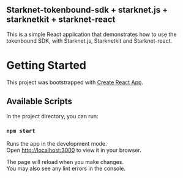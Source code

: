 ## Starknet-tokenbound-sdk + starknet.js + starknetkit + starknet-react

This is a simple React application that demonstrates how to use the tokenbound SDK, with Starknet.js, Starknetkit and Starknet-react.

# Getting Started

This project was bootstrapped with [Create React App](https://github.com/facebook/create-react-app).

## Available Scripts

In the project directory, you can run:

### `npm start`

Runs the app in the development mode.\
Open [http://localhost:3000](http://localhost:3000) to view it in your browser.

The page will reload when you make changes.\
You may also see any lint errors in the console.